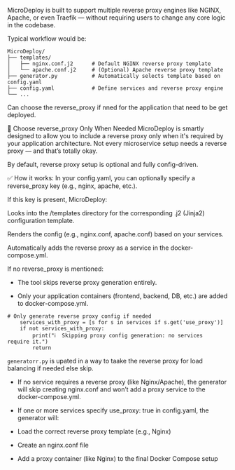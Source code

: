 MicroDeploy is built to support multiple reverse proxy engines like NGINX, Apache, or even Traefik — without requiring users to change any core logic in the codebase.

Typical workflow would be:

```
MicroDeploy/
├── templates/
│   ├── nginx.conf.j2      # Default NGINX reverse proxy template
│   └── apache.conf.j2     # (Optional) Apache reverse proxy template
├── generator.py           # Automatically selects template based on config.yaml
├── config.yaml            # Define services and reverse proxy engine
└── ...
```

Can choose the reverse_proxy if nned for the application that need to be get deployed.

🔁 Choose reverse_proxy Only When Needed
MicroDeploy is smartly designed to allow you to include a reverse proxy only when it's required by your application architecture. Not every microservice setup needs a reverse proxy — and that’s totally okay.

By default, reverse proxy setup is optional and fully config-driven.

✅ How it works:
In your config.yaml, you can optionally specify a reverse_proxy key (e.g., nginx, apache, etc.).

If this key is present, MicroDeploy:

Looks into the /templates directory for the corresponding .j2 (Jinja2) configuration template.

Renders the config (e.g., nginx.conf, apache.conf) based on your services.

Automatically adds the reverse proxy as a service in the docker-compose.yml.


If no reverse_proxy is mentioned:

- The tool skips reverse proxy generation entirely.

- Only your application containers (frontend, backend, DB, etc.) are added to docker-compose.yml.

```
# Only generate reverse proxy config if needed
    services_with_proxy = [s for s in services if s.get('use_proxy')]
    if not services_with_proxy:
        print("ℹ️  Skipping proxy config generation: no services require it.")
        return
```
```generatorr.py``` is upated in a way to taake the reverse proxy for load balancing if needed else skip.        

- If no service requires a reverse proxy (like Nginx/Apache), the generator will skip creating nginx.conf and won’t add a proxy service to the docker-compose.yml.

- If one or more services specify use_proxy: true in config.yaml, the generator will:

- Load the correct reverse proxy template (e.g., Nginx)

- Create an nginx.conf file

- Add a proxy container (like Nginx) to the final Docker Compose setup